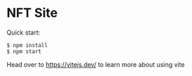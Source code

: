 # NFT Site

Quick start:

```
$ npm install
$ npm start
```

Head over to https://vitejs.dev/ to learn more about using vite
